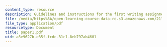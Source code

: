 ```yaml
---
content_type: resource
description: Guidelines and instructions for the first writing assignment.
file: /media/https%3A/open-learning-course-data-rc.s3.amazonaws.com/21l-012-forms-of-western-narrative-fall-2007/a3e9627be35ffcde31c18eb797ab4601_paper1.pdf
file_type: application/pdf
resourcetype: Document
title: paper1.pdf
uid: a3e9627b-e35f-fcde-31c1-8eb797ab4601
---
```

